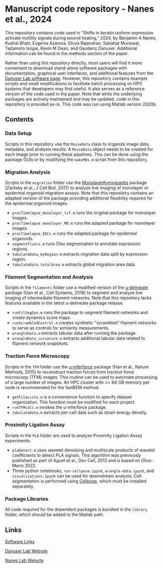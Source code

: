 # Manuscript code repository - Nanes et al., 2024

This repository contains code used in "Shifts in keratin isoform expression activate motility signals during wound healing," 2024, by Benjamin A Nanes, Kushal Bhatt, Evgenia Azarova, Divya Rajendran, Sabahat Munawar, Tadamoto Isogai, Kevin M Dean, and Gaudenz Danuser. Additional information can be found in the methods section of the paper.

Rather than using this repository directly, most users will find it more convenient to download stand-alone software packages with documentation, graphical user interfaces, and additional features from the [Danuser Lab software page](https://github.com/DanuserLab/). However, this repository contains example scripts and small modifications to facilitate batch processing on HPC systems that developers may find useful. It also serves as a reference version of the code used in the paper. Note that while the underlying packages are actively maintained and may be updated, code in this repository is provided as-is. This code was run using Matlab version 2020b.

## Contents

### Data Setup

Scripts in this repository use the `MovieData` class to organize image data, metadata, and analysis results. A `MovieData` object needs to be created for each image prior to running these pipelines. This can be done using the package GUIs or by modifying the `makeMDs.m` script from this repository.

### Migration Analysis

Scripts in the `migration` folder use the [MonolayerKymographs](https://github.com/DanuserLab/MonolayerKymographs) package (Zaritsky et al., J Cell Biol, 2017) to analyze live imaging of monolayer or epidermal organoid migration assays. Note that this repository contains an adapted version of the package providing additional flexibility required for the epidermal organoid images.

- `procTimelapse_monolayer_tif.m` runs the original package for monolayer images.
- `procTimelapse_monolayer_MD.m` runs the adapted package for monolayer images.
- `procTimelapse_EECs.m` runs the adapted package for epidermal organoids.
- `segmentFluors.m` runs Otsu segmentation to annotate expression regions.
- `tabulateData_byRegion.m` extracts migration data split by expression region.
- `tabulateData_totalArea.m` extracts global migration area data.

### Filament Segmentation and Analysis

Scripts in the `filaments` folder use a modified version of the [u-delineate](https://github.com/DanuserLab/u-delineate) package (Gan et al., Cell Systems, 2016) to segment and analyze live imaging of intermediate filament networks. Note that this repository lacks features available in the latest u-delineate package release.

- `runFilSegDyn.m` runs the package to segment filament networks and create dynamics score maps.
- `runScrambledControl.m` creates synthetic "scrambled" filament networks to serve as controls for similarity measurements.
- `wrangleData.m` extracts tabular data after running the package.
- `wrangleData_curvature.m` extracts additional tabular data related to filament network snapshots.

### Traction Force Microscopy

Scripts in the `TFM` folder use the [u-inferforce](https://github.com/DanuserLab/u-inferforce) package (Han et al., Nature Methods, 2015) to reconstruct traction forces from traction force microscopy (TFM) images. This routine can be used to automate processing of a large number of images. An HPC cluster with >= 64 GB memory per node is recommended for the fastBEM method.

- `getFileLists.m` is a convenience function to specify dataset organization. This function must be modified for each project.
- `runTFMcalc.m` invokes the u-inferforce package.
- `tabulateData.m` extracts per-cell data such as strain energy density.

### Proximity Ligation Assay

Scripts in the `PLA` folder are used to analyze Proximity Ligation Assay experiments. 

- `plaDetect.m` uses wavelet denoising and multiscale products of wavelet coefficients to detect PLA signals. This algorithm was previously published as part of Aguet et al., Dev Cell, 2013 and is based on Olivo-Marin 2022.
- Three python notebooks, `run-cellpose.ipynb`, `wrangle-data.ipynb`, and `visualizations.ipynb` can be used for downstream analysis. Cell segmentation is performed using [Cellpose](https://www.cellpose.org/), which must be installed separately. 

### Package Libraries

All code required for the dependent packages is bundled in the `library` folder, which should be added to the Matlab path.

## Links
[Software Links](https://github.com/DanuserLab/)

[Danuser Lab Website](https://www.danuserlab-utsw.org/)

[Nanes Lab Website](https://lab.nanes.org)
